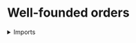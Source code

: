# Well-founded orders

<details><summary>Imports</summary>
```agda
module order-theory.well-founded-orders where

open import foundation.action-on-identifications-functions
open import foundation.binary-relations
open import foundation.dependent-pair-types
open import foundation.function-extensionality
open import foundation.identity-types
open import foundation.negation
open import foundation.propositions
open import foundation.universe-levels
```
</details>

## Idea

Given a type `X` with a binary relation `_<_ : X → X → Type` we say that `x : X` is accessible if `y` is accessible for all `y < x`. The relation `_<_` is well-founded if all elements of `X` are accessible.

We can use well-founded induction on a type with a well-founded relation: if from `(y : Y) → y < x → P y` we can prove `P x`, then `(x : X) → P x`.

## Definition

```agda
data Acc {l1 l2} {X : UU l1} (_<_ : Relation l2 X) (x : X) : UU (l1 ⊔ l2) where
  acc : ((y : X) → y < x → Acc _<_ y) → Acc _<_ x

acc-rel-elem :
  ∀ {l1 l2} {X : UU l1} (_<_ : Relation l2 X) →
  (x : X) → Acc _<_ x →
  (y : X) → y < x → Acc _<_ y
acc-rel-elem _<_ x (acc f) y y<x = f y y<x

is-well-founded : ∀ {l1 l2} {X : UU l1} → Relation l2 X → UU (l1 ⊔ l2)
is-well-founded {X = X} R = (x : X) → Acc R x

Well-Founded-Relation : {l1 : Level} (l2 : Level) → UU l1 → UU (l1 ⊔ lsuc l2)
Well-Founded-Relation l X = Σ (Relation l X) is-well-founded
```

## Properties

### Well-founded induction

```agda
ind-acc :
  ∀ {l1 l2 l3} {X : UU l1} (_<_ : Relation l2 X) →
  (P : X → UU l3) →
  (∀ x → Acc _<_ x → (∀ y → y < x → P y) → P x) →
  ∀ x → Acc _<_ x → P x
ind-acc _<_ P IH x (acc f) =
  IH x (acc f) (λ y y<x → ind-acc _<_ P IH y (f y y<x))

ind-well-founded :
  ∀ {l1 l2 l3} {X : UU l1} (R : Well-Founded-Relation l2 X) →
  (P : X → UU l3) →
  (∀ x → (∀ y → pr1 R y x → P y) → P x) →
  ∀ x → P x
ind-well-founded (_<_ , wf) P IH x =
  ind-acc _<_ P (λ x _ → IH x) x (wf x)
```

### Accessibility is a property.

```agda
module _ {l1 l2} {X : UU l1} (_<_ : Relation l2 X) where

  all-elements-equal-Acc : (x : X) → all-elements-equal (Acc _<_ x)
  all-elements-equal-Acc x (acc f) (acc f') =
    ap acc (eq-htpy (λ y → eq-htpy (λ y<x → all-elements-equal-Acc y (f y y<x) (f' y y<x))))

  is-prop-Acc : (x : X) → is-prop (Acc _<_ x)
  is-prop-Acc x =
    is-prop-all-elements-equal (all-elements-equal-Acc x)

  Acc-Prop : (x : X) → Prop (l1 ⊔ l2)
  pr1 (Acc-Prop x) = Acc _<_ x
  pr2 (Acc-Prop x) = is-prop-Acc x
```

### A well-founded relation is asymmetric (and thus irreflexive)

```agda
is-asymmetric-Acc :
  ∀ {l1 l2} {X : UU l1} (_<_ : Relation l2 X) →
  (x : X) → Acc _<_ x →
  (y : X) → x < y → ¬ (y < x)
is-asymmetric-Acc _<_ x (acc f) y x<y y<x =
  is-asymmetric-Acc _<_ y (f y y<x) x y<x x<y

is-irreflexive-Acc :
  ∀ {l1 l2} {X : UU l1} (_<_ : Relation l2 X) →
  (x : X) → Acc _<_ x → ¬ (x < x)
is-irreflexive-Acc _<_ x a x<x =
  is-asymmetric-Acc _<_ x a x x<x x<x

is-asymmetric-Well-Founded-Relation :
  ∀ {l1 l2} {X : UU l1} (R : Well-Founded-Relation l2 X) →
  is-asymmetric (pr1 R)
is-asymmetric-Well-Founded-Relation (_<_ , wf) x =
  is-asymmetric-Acc _<_ x (wf x)

is-irreflexive-Well-Founded-Relation :
  ∀ {l1 l2} {X : UU l1} (R : Well-Founded-Relation l2 X) →
  is-irreflexive (pr1 R)
is-irreflexive-Well-Founded-Relation R =
  is-irreflexive-is-asymmetric
    ( pr1 R)
    ( is-asymmetric-Well-Founded-Relation R)
```
